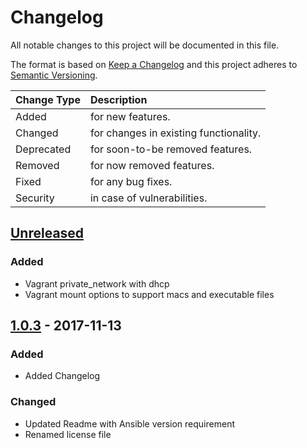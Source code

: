 # Changelog

All notable changes to this project will be documented in this file.

The format is based on [Keep a Changelog](http://keepachangelog.com/en/1.0.0/)
and this project adheres to [Semantic Versioning](http://semver.org/spec/v2.0.0.html).

| Change Type   | Description                            |
| :------------ | :------------------------------------- |
| Added         | for new features.                      |
| Changed       | for changes in existing functionality. |
| Deprecated    | for soon-to-be removed features.       |
| Removed       | for now removed features.              |
| Fixed         | for any bug fixes.                     |
| Security      | in case of vulnerabilities.            |

## [Unreleased]

### Added

- Vagrant private_network with dhcp
- Vagrant mount options to support macs and executable files

## [1.0.3] - 2017-11-13

### Added

- Added Changelog

### Changed

- Updated Readme with Ansible version requirement
- Renamed license file

[Unreleased]: https://github.com/joshuacherry/example-ansible-inspec/compare/1.0.3...HEAD
[1.0.3]: https://github.com/joshuacherry/example-ansible-inspec/compare/1.0.2...1.0.3